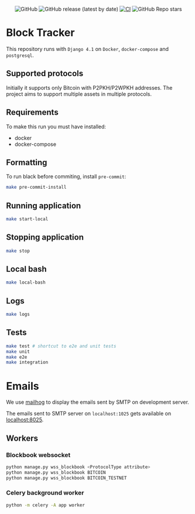 <center>

![GitHub](https://img.shields.io/github/license/rfreis/block-tracker)
![GitHub release (latest by date)](https://img.shields.io/github/v/release/rfreis/block-tracker)
[![CI](https://github.com/rfreis/block-tracker/actions/workflows/ci.yaml/badge.svg)](https://github.com/rfreis/block-tracker/actions/workflows/ci.yaml)
![GitHub Repo stars](https://img.shields.io/github/stars/rfreis/block-tracker)

</center>

# Block Tracker

This repository runs with `Django 4.1` on `Docker`, `docker-compose` and `postgresql`.

## Supported protocols

Initially it supports only Bitcoin with P2PKH/P2WPKH addresses. The project aims to support multiple assets in multiple protocols.

## Requirements

To make this run you must have installed:

* docker
* docker-compose

## Formatting

To run black before commiting, install `pre-commit`:

```bash
make pre-commit-install
```

## Running application

```bash
make start-local
```

## Stopping application

```bash
make stop
```

## Local bash

```bash
make local-bash
```

## Logs

```bash
make logs
```

## Tests

```bash
make test # shortcut to e2e and unit tests
make unit
make e2e
make integration
```

# Emails

We use [mailhog](https://github.com/mailhog/MailHog) to display the emails sent by SMTP on development server.

The emails sent to SMTP server on `localhost:1025` gets available on [localhost:8025](http://localhost:8025).

## Workers

### Blockbook websocket

```bash
python manage.py wss_blockbook <ProtocolType attribute>
python manage.py wss_blockbook BITCOIN
python manage.py wss_blockbook BITCOIN_TESTNET
```

### Celery background worker

```bash
python -m celery -A app worker
```
